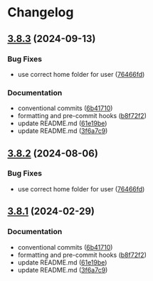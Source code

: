 # Changelog

## [3.8.3](https://github.com/moraroy/NonSteamLaunchers-On-Steam-Deck/compare/v3.8.2...v3.8.3) (2024-09-13)


### Bug Fixes

* use correct home folder for user ([76466fd](https://github.com/moraroy/NonSteamLaunchers-On-Steam-Deck/commit/76466fdcc6f5473dc004aec365a4c58a9057eeee))


### Documentation

* conventional commits ([6b41710](https://github.com/moraroy/NonSteamLaunchers-On-Steam-Deck/commit/6b4171090dca8695856c1e98330973f729547081))
* formatting and pre-commit hooks ([b8f72f2](https://github.com/moraroy/NonSteamLaunchers-On-Steam-Deck/commit/b8f72f2dd1a542d08225e9ffbdebd1187262e468))
* update README.md ([61e19be](https://github.com/moraroy/NonSteamLaunchers-On-Steam-Deck/commit/61e19bee16871aeb46a9f8ee9734ca89f5b0a82c))
* update README.md ([3f6a7c9](https://github.com/moraroy/NonSteamLaunchers-On-Steam-Deck/commit/3f6a7c952665d1ec4146bd454a8ef38c1c2fbe46))

## [3.8.2](https://github.com/moraroy/NonSteamLaunchers-On-Steam-Deck/compare/v3.8.1...v3.8.2) (2024-08-06)


### Bug Fixes

* use correct home folder for user ([76466fd](https://github.com/moraroy/NonSteamLaunchers-On-Steam-Deck/commit/76466fdcc6f5473dc004aec365a4c58a9057eeee))

## [3.8.1](https://github.com/moraroy/NonSteamLaunchers-On-Steam-Deck/compare/v3.8.0...v3.8.1) (2024-02-29)


### Documentation

* conventional commits ([6b41710](https://github.com/moraroy/NonSteamLaunchers-On-Steam-Deck/commit/6b4171090dca8695856c1e98330973f729547081))
* formatting and pre-commit hooks ([b8f72f2](https://github.com/moraroy/NonSteamLaunchers-On-Steam-Deck/commit/b8f72f2dd1a542d08225e9ffbdebd1187262e468))
* update README.md ([61e19be](https://github.com/moraroy/NonSteamLaunchers-On-Steam-Deck/commit/61e19bee16871aeb46a9f8ee9734ca89f5b0a82c))
* update README.md ([3f6a7c9](https://github.com/moraroy/NonSteamLaunchers-On-Steam-Deck/commit/3f6a7c952665d1ec4146bd454a8ef38c1c2fbe46))
